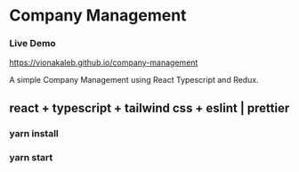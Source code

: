 # Company Management

### Live Demo
https://vionakaleb.github.io/company-management

A simple Company Management using React Typescript and Redux.

## react + typescript + tailwind css + eslint | prettier

### yarn install

### yarn start

